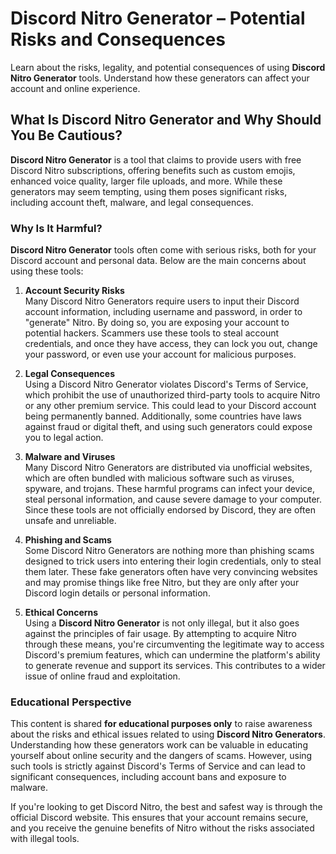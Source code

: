 # Discord Nitro Generator – Potential Risks and Consequences

Learn about the risks, legality, and potential consequences of using **Discord Nitro Generator** tools. Understand how these generators can affect your account and online experience.

## What Is Discord Nitro Generator and Why Should You Be Cautious?

**Discord Nitro Generator** is a tool that claims to provide users with free Discord Nitro subscriptions, offering benefits such as custom emojis, enhanced voice quality, larger file uploads, and more. While these generators may seem tempting, using them poses significant risks, including account theft, malware, and legal consequences.

### Why Is It Harmful?

**Discord Nitro Generator** tools often come with serious risks, both for your Discord account and personal data. Below are the main concerns about using these tools:

1. **Account Security Risks**  
   Many Discord Nitro Generators require users to input their Discord account information, including username and password, in order to "generate" Nitro. By doing so, you are exposing your account to potential hackers. Scammers use these tools to steal account credentials, and once they have access, they can lock you out, change your password, or even use your account for malicious purposes.

2. **Legal Consequences**  
   Using a Discord Nitro Generator violates Discord's Terms of Service, which prohibit the use of unauthorized third-party tools to acquire Nitro or any other premium service. This could lead to your Discord account being permanently banned. Additionally, some countries have laws against fraud or digital theft, and using such generators could expose you to legal action.

3. **Malware and Viruses**  
   Many Discord Nitro Generators are distributed via unofficial websites, which are often bundled with malicious software such as viruses, spyware, and trojans. These harmful programs can infect your device, steal personal information, and cause severe damage to your computer. Since these tools are not officially endorsed by Discord, they are often unsafe and unreliable.

4. **Phishing and Scams**  
   Some Discord Nitro Generators are nothing more than phishing scams designed to trick users into entering their login credentials, only to steal them later. These fake generators often have very convincing websites and may promise things like free Nitro, but they are only after your Discord login details or personal information.

5. **Ethical Concerns**  
   Using a **Discord Nitro Generator** is not only illegal, but it also goes against the principles of fair usage. By attempting to acquire Nitro through these means, you're circumventing the legitimate way to access Discord's premium features, which can undermine the platform's ability to generate revenue and support its services. This contributes to a wider issue of online fraud and exploitation.

### Educational Perspective

This content is shared **for educational purposes only** to raise awareness about the risks and ethical issues related to using **Discord Nitro Generators**. Understanding how these generators work can be valuable in educating yourself about online security and the dangers of scams. However, using such tools is strictly against Discord's Terms of Service and can lead to significant consequences, including account bans and exposure to malware.

If you're looking to get Discord Nitro, the best and safest way is through the official Discord website. This ensures that your account remains secure, and you receive the genuine benefits of Nitro without the risks associated with illegal tools.

